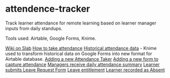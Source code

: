 # attendence-tracker
Track learner attendance for remote learning based on learner manager inputs from daily standups. 

Tools used: Airtable, Google Forms, Knime.

[Wiki on Slab]([url](https://umuzi.slab.com/topics/%F0%9F%8E%81-attendance-edl1kqiv)https://umuzi.slab.com/topics/%F0%9F%8E%81-attendance-edl1kqiv)
[How to take attendance]([url](https://umuzi.slab.com/posts/how-to-take-attendance-s1rl4kzk)https://umuzi.slab.com/posts/how-to-take-attendance-s1rl4kzk)
[Historical attendance data]([url](https://umuzi.slab.com/posts/historical-attendance-data-tl2xo5ig)https://umuzi.slab.com/posts/historical-attendance-data-tl2xo5ig) - Knime used to transform historical data on Google Forms into new format for Airtable database.
[Adding a new Attendance Taker]([url](https://umuzi.slab.com/posts/adding-a-new-attendance-taker-ka9bl492)https://umuzi.slab.com/posts/adding-a-new-attendance-taker-ka9bl492)
[Adding a new form to capture attendance]([url](https://umuzi.slab.com/posts/adding-a-new-form-to-capture-attendance-t1qlpn4n)https://umuzi.slab.com/posts/adding-a-new-form-to-capture-attendance-t1qlpn4n)
[Managers receive daily attendance summary]([url](https://umuzi.slab.com/posts/managers-receive-daily-attendance-summary-4oxbfkfv)https://umuzi.slab.com/posts/managers-receive-daily-attendance-summary-4oxbfkfv)
[Learner submits Leave Request Form]([url](https://umuzi.slab.com/posts/learner-submits-leave-request-form-6mtjfae5)https://umuzi.slab.com/posts/learner-submits-leave-request-form-6mtjfae5)
[Leave entitlement]([url](https://umuzi.slab.com/posts/leave-entitlement-77xjtqin)https://umuzi.slab.com/posts/leave-entitlement-77xjtqin)
[Learner recorded as Absent]([url](https://umuzi.slab.com/posts/learner-recorded-as-absent-fwf8pb3n)https://umuzi.slab.com/posts/learner-recorded-as-absent-fwf8pb3n)
